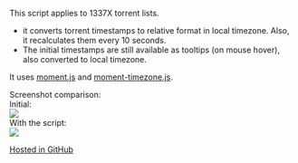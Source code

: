 This script applies to 1337X torrent lists.
- it converts torrent timestamps to relative format in local timezone. Also, it recalculates them every 10 seconds. 
- The initial timestamps are still available as tooltips (on mouse hover), also converted to local timezone.

It uses [moment.js](http://momentjs.com/) and [moment-timezone.js](http://momentjs.com/timezone/).

Screenshot comparison:  
Initial:  
![](https://i.imgur.com/ZcEdXNI.jpg)  
With the script:  
![](https://i.imgur.com/1I027xL.jpg)

[Hosted in GitHub](https://github.com/darkred/Userscripts)
